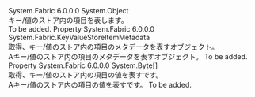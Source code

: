 <Type Name="KeyValueStoreItem" FullName="System.Fabric.KeyValueStoreItem">
  <TypeSignature Language="C#" Value="public sealed class KeyValueStoreItem" />
  <TypeSignature Language="ILAsm" Value=".class public auto ansi sealed beforefieldinit KeyValueStoreItem extends System.Object" />
  <TypeSignature Language="DocId" Value="T:System.Fabric.KeyValueStoreItem" />
  <TypeSignature Language="VB.NET" Value="Public NotInheritable Class KeyValueStoreItem" />
  <TypeSignature Language="F#" Value="type KeyValueStoreItem = class" />
  <AssemblyInfo>
    <AssemblyName>System.Fabric</AssemblyName>
    <AssemblyVersion>6.0.0.0</AssemblyVersion>
  </AssemblyInfo>
  <Base>
    <BaseTypeName>System.Object</BaseTypeName>
  </Base>
  <Interfaces />
  <Docs>
    <summary>
      <para>キー/値のストア内の項目を表します。</para>
    </summary>
    <remarks>To be added.</remarks>
  </Docs>
  <Members>
    <Member MemberName="Metadata">
      <MemberSignature Language="C#" Value="public System.Fabric.KeyValueStoreItemMetadata Metadata { get; }" />
      <MemberSignature Language="ILAsm" Value=".property instance class System.Fabric.KeyValueStoreItemMetadata Metadata" />
      <MemberSignature Language="DocId" Value="P:System.Fabric.KeyValueStoreItem.Metadata" />
      <MemberSignature Language="VB.NET" Value="Public ReadOnly Property Metadata As KeyValueStoreItemMetadata" />
      <MemberSignature Language="F#" Value="member this.Metadata : System.Fabric.KeyValueStoreItemMetadata" Usage="System.Fabric.KeyValueStoreItem.Metadata" />
      <MemberType>Property</MemberType>
      <AssemblyInfo>
        <AssemblyName>System.Fabric</AssemblyName>
        <AssemblyVersion>6.0.0.0</AssemblyVersion>
      </AssemblyInfo>
      <ReturnValue>
        <ReturnType>System.Fabric.KeyValueStoreItemMetadata</ReturnType>
      </ReturnValue>
      <Docs>
        <summary>
          <para>取得、<see cref="T:System.Fabric.KeyValueStoreItemMetadata" />キー/値のストア内の項目のメタデータを表すオブジェクト。 </para>
        </summary>
        <value>
          <para>A<see cref="T:System.Fabric.KeyValueStoreItemMetadata" />キー/値のストア内の項目のメタデータを表すオブジェクト。</para>
        </value>
        <remarks>To be added.</remarks>
      </Docs>
    </Member>
    <Member MemberName="Value">
      <MemberSignature Language="C#" Value="public byte[] Value { get; }" />
      <MemberSignature Language="ILAsm" Value=".property instance unsigned int8[] Value" />
      <MemberSignature Language="DocId" Value="P:System.Fabric.KeyValueStoreItem.Value" />
      <MemberSignature Language="VB.NET" Value="Public ReadOnly Property Value As Byte()" />
      <MemberSignature Language="F#" Value="member this.Value : byte[]" Usage="System.Fabric.KeyValueStoreItem.Value" />
      <MemberType>Property</MemberType>
      <AssemblyInfo>
        <AssemblyName>System.Fabric</AssemblyName>
        <AssemblyVersion>6.0.0.0</AssemblyVersion>
      </AssemblyInfo>
      <ReturnValue>
        <ReturnType>System.Byte[]</ReturnType>
      </ReturnValue>
      <Docs>
        <summary>
          <para>取得、<see cref="T:System.Byte" />キー/値のストア内の項目の値を表すです。</para>
        </summary>
        <value>
          <para>A<see cref="T:System.Byte" />キー/値のストア内の項目の値を表すです。</para>
        </value>
        <remarks>To be added.</remarks>
      </Docs>
    </Member>
  </Members>
</Type>